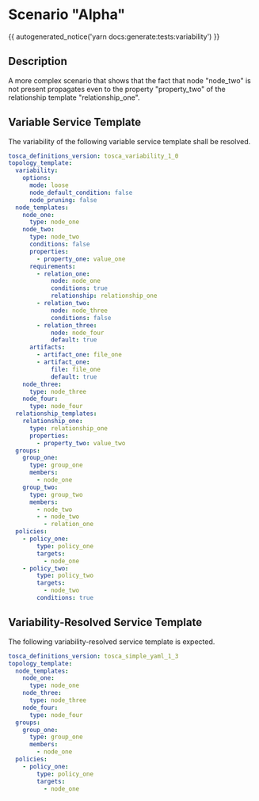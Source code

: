 # Scenario "Alpha"

{{ autogenerated_notice('yarn docs:generate:tests:variability') }}

## Description

A more complex scenario that shows that the fact that node "node_two" is not present propagates even to the property "property_two" of the relationship template "relationship_one".

## Variable Service Template

The variability of the following variable service template shall be resolved.

```yaml linenums="1"
tosca_definitions_version: tosca_variability_1_0
topology_template:
  variability:
    options:
      mode: loose
      node_default_condition: false
      node_pruning: false
  node_templates:
    node_one:
      type: node_one
    node_two:
      type: node_two
      conditions: false
      properties:
        - property_one: value_one
      requirements:
        - relation_one:
            node: node_one
            conditions: true
            relationship: relationship_one
        - relation_two:
            node: node_three
            conditions: false
        - relation_three:
            node: node_four
            default: true
      artifacts:
        - artifact_one: file_one
        - artifact_one:
            file: file_one
            default: true
    node_three:
      type: node_three
    node_four:
      type: node_four
  relationship_templates:
    relationship_one:
      type: relationship_one
      properties:
        - property_two: value_two
  groups:
    group_one:
      type: group_one
      members:
        - node_one
    group_two:
      type: group_two
      members:
        - node_two
        - - node_two
          - relation_one
  policies:
    - policy_one:
        type: policy_one
        targets:
          - node_one
    - policy_two:
        type: policy_two
        targets:
          - node_two
        conditions: true
```



## Variability-Resolved Service Template

The following variability-resolved service template is expected.

```yaml linenums="1"
tosca_definitions_version: tosca_simple_yaml_1_3
topology_template:
  node_templates:
    node_one:
      type: node_one
    node_three:
      type: node_three
    node_four:
      type: node_four
  groups:
    group_one:
      type: group_one
      members:
        - node_one
  policies:
    - policy_one:
        type: policy_one
        targets:
          - node_one
```

